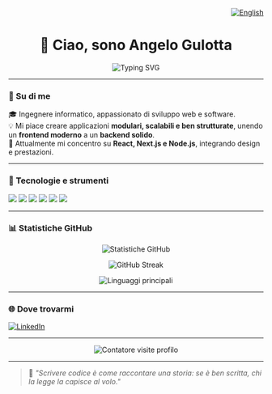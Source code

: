<!--
  👋 Benvenuto nel profilo di Angelo Gulotta!
  Repository: Anelgo02 (mostrata automaticamente sul tuo profilo GitHub)
-->

<p align="right">
  <a href="README.md">
    <img src="https://img.shields.io/badge/🇬🇧%20English-green?style=for-the-badge" alt="English" />
  </a>
</p>

<h1 align="center">👋 Ciao, sono Angelo Gulotta</h1>

<p align="center">
  <img src="https://readme-typing-svg.herokuapp.com?font=Fira+Code&size=22&pause=1000&color=38B2AC&center=true&vCenter=true&width=500&lines=Ingegnere+Informatico;Appassionato+di+Coding+e+AI;Sempre+pronto+a+imparare!" alt="Typing SVG" />
</p>

---

### 🚀 Su di me
🎓 Ingegnere informatico, appassionato di sviluppo web e software.  
💡 Mi piace creare applicazioni **modulari, scalabili e ben strutturate**, unendo un **frontend moderno** a un **backend solido**.  
🧠 Attualmente mi concentro su **React, Next.js e Node.js**, integrando design e prestazioni.  

---

### 🧰 Tecnologie e strumenti
<p align="left">
  <img src="https://img.shields.io/badge/AngularJS-DD0031?logo=angularjs&logoColor=white" />
  <img src="https://img.shields.io/badge/React-61DAFB?logo=react&logoColor=black" />
  <img src="https://img.shields.io/badge/MySQL-4479A1?logo=mysql&logoColor=white" />
  <img src="https://img.shields.io/badge/Flask-000000?logo=flask&logoColor=white" />
  <img src="https://img.shields.io/badge/Docker-2496ED?logo=docker&logoColor=white" />
  <img src="https://img.shields.io/badge/Node.js-339933?logo=node.js&logoColor=white" />
</p>

---

### 📊 Statistiche GitHub
<p align="center">
  <img src="https://github-readme-stats.vercel.app/api?username=Anelgo02&show_icons=true&theme=tokyonight&hide_rank=true" alt="Statistiche GitHub" />
</p>

<p align="center">
  <img src="https://github-readme-streak-stats.herokuapp.com/?user=Anelgo02&theme=tokyonight" alt="GitHub Streak" />
</p>

<p align="center">
  <img src="https://github-readme-stats.vercel.app/api/top-langs/?username=Anelgo02&layout=compact&theme=tokyonight" alt="Linguaggi principali" />
</p>

---

### 🌐 Dove trovarmi
[<img alt="LinkedIn" src="https://img.shields.io/badge/LinkedIn-%230E76A8.svg?&style=for-the-badge&logo=LinkedIn&logoColor=white" />](https://linkedin.com/in/angelo-gulotta)

---

<p align="center">
  <img src="https://komarev.com/ghpvc/?username=Anelgo02&color=blue&style=flat-square" alt="Contatore visite profilo" />
</p>

---

> 💬 *"Scrivere codice è come raccontare una storia: se è ben scritta, chi la legge la capisce al volo."*

